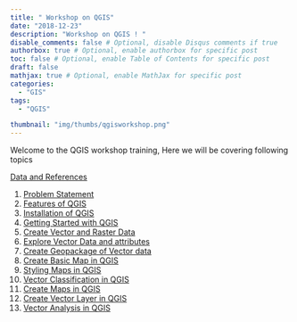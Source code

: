 ```yaml
---
title: " Workshop on QGIS"
date: "2018-12-23"
description: "Workshop on QGIS ! "
disable_comments: false # Optional, disable Disqus comments if true
authorbox: true # Optional, enable authorbox for specific post
toc: false # Optional, enable Table of Contents for specific post
draft: false
mathjax: true # Optional, enable MathJax for specific post
categories:
  - "GIS"
tags:
  - "QGIS"

thumbnail: "img/thumbs/qgisworkshop.png"
---
```


Welcome to the QGIS workshop training, Here we will be covering following topics

<a href='{{<ref "resourcesData" >}}'>Data and References</a>

1. <a href='{{<ref "problem" >}}'>Problem Statement</a>
2. <a href='{{<ref "features" >}}'>Features of QGIS</a>
3. <a href='{{<ref "installPpa" >}}'>Installation of QGIS</a>
4. <a href='{{<ref "gettingStarted" >}}'>Getting Started with QGIS</a>
5. <a href='{{<ref "createVectorData" >}}'>Create Vector and Raster Data </a>
6. <a href='{{<ref "exploreVectorData" >}}'>Explore Vector Data and attributes </a>
7. <a href='{{<ref "createGeopackage" >}}'>Create Geopackage of Vector data </a>
8. <a href='{{<ref "creatingBasicMap" >}}'>Create Basic Map in QGIS </a>
9. <a href='{{<ref "styling" >}}'>Styling Maps in QGIS </a>
10. <a href='{{<ref "vectorClassification" >}}'>Vector Classification in QGIS </a>
11. <a href='{{<ref "creatingMaps" >}}'>Create Maps in QGIS </a>
12. <a href='{{<ref "createVectorLayer" >}}'>Create Vector Layer in QGIS </a>
13. <a href='{{<ref "vectorAnalysis" >}}'>Vector Analysis in QGIS </a>
